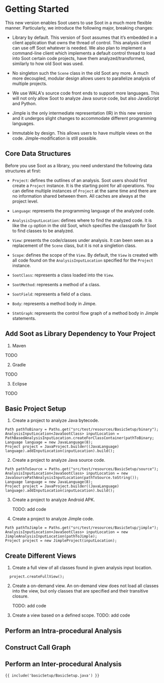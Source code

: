 # Getting Started
This new version enables Soot users to use Soot in a much more flexible manner. Particularly, we introduce the following major, breaking changes:

- Library by default. This version of Soot assumes that it’s embedded in a client application that owns the thread of control. This analysis client can use off Soot whatever is needed. We also plan to implement a command-line client which implements a default control thread to load into Soot certain code projects, have them analyzed/transformed, similarly to how old Soot was used.

- No singleton such the `Scene` class in the old Soot any more. A much more decoupled, modular design allows users to parallelize analysis of multiple projects.

- We use WALA's source code front ends to support more languages. This will not only allow Soot to analyze Java source code, but also JavaScript and Python.

- Jimple is the only intermediate representation (IR) in this new version and it undergos slight changes to accommodate different programming languages. 

- Immutable by design. This allows users to have multiple views on the code. Jimple-modification is still possible.

## Core Data Structures
Before you use Soot as a library, you need understand the following data structures at first: 

- `Project`: defines the outlines of an analysis. Soot users should first create a `Project` instance. It is the starting point for all operations. 
  You can define multiple instances of `Project` at the same time and there are no information shared between them. All caches are always at the project level.

- `Language`: represents the programming language of the analyzed code. 

- `AnalysisInputLocation`: defines where to find the analyzed code. It is like the `cp` option in the old Soot, which specifies the classpath for Soot to find classes to be analyzed.

- `View`: presents the code/classes under analysis. It can been seen as a replacement of the `Scene` class, but it is not a singletion class.

- `Scope`: defines the scope of the `View`. By default, the `View` is created with all code found on the `AnalysisInputLocation` specified for the `Project` instance.

- `SootClass`: represents a class loaded into the `View`.

- `SootMethod`: represents a method of a class.

- `SootField`: represents a field of a class.

- `Body`: represents a method body in Jimpe.

- `StmtGraph`: represents the control flow graph of a method body in Jimple statements.

## Add Soot as Library Dependency to Your Project
1. Maven

TODO

2. Gradle

TODO

3. Eclipse

TODO

## Basic Project Setup
1. Create a project to analyze Java bytecode. 
~~~
Path pathToBinary = Paths.get("src/test/resources/BasicSetup/binary");
AnalysisInputLocation<JavaSootClass> inputLocation = PathBasedAnalysisInputLocation.createForClassContainer(pathToBinary;
Language language = new JavaLanguage(8);
Project project = JavaProject.builder((JavaLanguage) language).addInputLocation(inputLocation).build();
~~~

2. Create a project to analyze Java source code.
~~~
Path pathToSource = Paths.get("src/test/resources/BasicSetup/source");
AnalysisInputLocation<JavaSootClass> inputLocation = new JavaSourcePathAnalysisInputLocation(pathToSource.toString());
Language language = new JavaLanguage(8);
Project project = JavaProject.builder((JavaLanguage) language).addInputLocation(inputLocation).build();
~~~

3. Create a project to analyze Android APK. 

   TODO: add code

4. Create a project to analyze Jimple code.
~~~
Path pathToJimple = Paths.get("src/test/resources/BasicSetup/jimple");
AnalysisInputLocation<JavaSootClass> inputLocation = new JimpleAnalysisInputLocation(pathToJimple);
Project project = new JimpleProject(inputLocation);
~~~

## Create Different Views
1. Create a full view of all classes found in given analysis input location. 
~~~
  project.createFullView();
~~~  
2. Create a on-demand view. An on-demand view does not load all classes into the view, but only classes that are specified and their transitive closure. 

   TODO: add code 

3. Create a view based on a defined scope. 
   TODO: add code

## Perform an Intra-procedural Analysis

## Construct Call Graph

## Perform an Inter-procedural Analysis

```
{{ include('basicSetup/BasicSetup.java') }}
```
